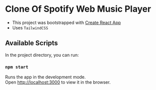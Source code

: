 # Clone Of Spotify Web Music Player

- This project was bootstrapped with [Create React App](https://github.com/facebook/create-react-app)
- Uses `TailwindCSS`

## Available Scripts

In the project directory, you can run:

### `npm start`

Runs the app in the development mode.\
Open [http://localhost:3000](http://localhost:3000) to view it in the browser.


